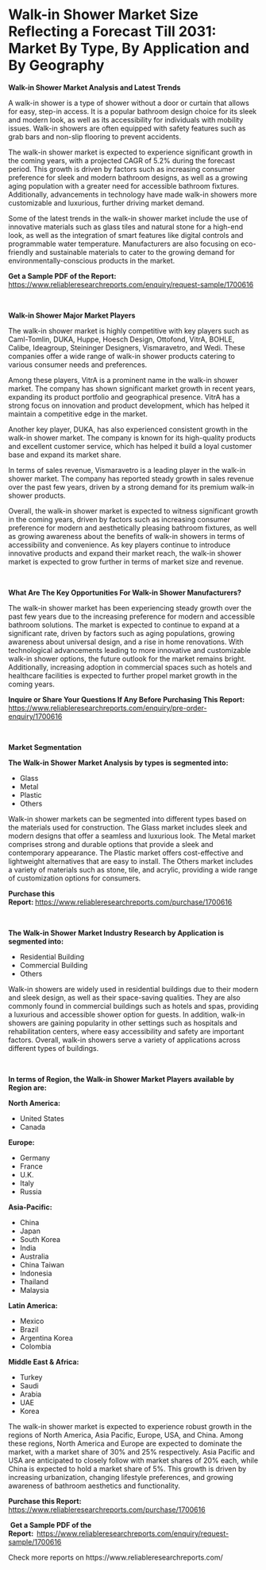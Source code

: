 <p><h1>Walk-in Shower Market Size Reflecting a Forecast Till 2031: Market By Type, By Application and By Geography</h1></p><p><strong>Walk-in Shower Market Analysis and Latest Trends</strong></p>
<p><p>A walk-in shower is a type of shower without a door or curtain that allows for easy, step-in access. It is a popular bathroom design choice for its sleek and modern look, as well as its accessibility for individuals with mobility issues. Walk-in showers are often equipped with safety features such as grab bars and non-slip flooring to prevent accidents.</p><p>The walk-in shower market is expected to experience significant growth in the coming years, with a projected CAGR of 5.2% during the forecast period. This growth is driven by factors such as increasing consumer preference for sleek and modern bathroom designs, as well as a growing aging population with a greater need for accessible bathroom fixtures. Additionally, advancements in technology have made walk-in showers more customizable and luxurious, further driving market demand.</p><p>Some of the latest trends in the walk-in shower market include the use of innovative materials such as glass tiles and natural stone for a high-end look, as well as the integration of smart features like digital controls and programmable water temperature. Manufacturers are also focusing on eco-friendly and sustainable materials to cater to the growing demand for environmentally-conscious products in the market.</p></p>
<p><strong>Get a Sample PDF of the Report:&nbsp;</strong> <a href="https://www.reliableresearchreports.com/enquiry/request-sample/1700616">https://www.reliableresearchreports.com/enquiry/request-sample/1700616</a></p>
<p>&nbsp;</p>
<p><strong>Walk-in Shower Major Market Players</strong></p>
<p><p>The walk-in shower market is highly competitive with key players such as Caml-Tomlin, DUKA, Huppe, Hoesch Design, Ottofond, VitrA, BOHLE, Calibe, Ideagroup, Steininger Designers, Vismaravetro, and Wedi. These companies offer a wide range of walk-in shower products catering to various consumer needs and preferences.</p><p>Among these players, VitrA is a prominent name in the walk-in shower market. The company has shown significant market growth in recent years, expanding its product portfolio and geographical presence. VitrA has a strong focus on innovation and product development, which has helped it maintain a competitive edge in the market.</p><p>Another key player, DUKA, has also experienced consistent growth in the walk-in shower market. The company is known for its high-quality products and excellent customer service, which has helped it build a loyal customer base and expand its market share.</p><p>In terms of sales revenue, Vismaravetro is a leading player in the walk-in shower market. The company has reported steady growth in sales revenue over the past few years, driven by a strong demand for its premium walk-in shower products.</p><p>Overall, the walk-in shower market is expected to witness significant growth in the coming years, driven by factors such as increasing consumer preference for modern and aesthetically pleasing bathroom fixtures, as well as growing awareness about the benefits of walk-in showers in terms of accessibility and convenience. As key players continue to introduce innovative products and expand their market reach, the walk-in shower market is expected to grow further in terms of market size and revenue.</p></p>
<p>&nbsp;</p>
<p><strong>What Are The Key Opportunities For Walk-in Shower Manufacturers?</strong></p>
<p><p>The walk-in shower market has been experiencing steady growth over the past few years due to the increasing preference for modern and accessible bathroom solutions. The market is expected to continue to expand at a significant rate, driven by factors such as aging populations, growing awareness about universal design, and a rise in home renovations. With technological advancements leading to more innovative and customizable walk-in shower options, the future outlook for the market remains bright. Additionally, increasing adoption in commercial spaces such as hotels and healthcare facilities is expected to further propel market growth in the coming years.</p></p>
<p><strong>Inquire or Share Your Questions If Any Before Purchasing This Report:</strong> <a href="https://www.reliableresearchreports.com/enquiry/pre-order-enquiry/1700616">https://www.reliableresearchreports.com/enquiry/pre-order-enquiry/1700616</a></p>
<p>&nbsp;</p>
<p><strong>Market Segmentation</strong></p>
<p><strong>The Walk-in Shower Market Analysis by types is segmented into:</strong></p>
<p><ul><li>Glass</li><li>Metal</li><li>Plastic</li><li>Others</li></ul></p>
<p><p>Walk-in shower markets can be segmented into different types based on the materials used for construction. The Glass market includes sleek and modern designs that offer a seamless and luxurious look. The Metal market comprises strong and durable options that provide a sleek and contemporary appearance. The Plastic market offers cost-effective and lightweight alternatives that are easy to install. The Others market includes a variety of materials such as stone, tile, and acrylic, providing a wide range of customization options for consumers.</p></p>
<p><strong>Purchase this Report:&nbsp;</strong><a href="https://www.reliableresearchreports.com/purchase/1700616">https://www.reliableresearchreports.com/purchase/1700616</a></p>
<p>&nbsp;</p>
<p><strong>The Walk-in Shower Market Industry Research by Application is segmented into:</strong></p>
<p><ul><li>Residential Building</li><li>Commercial Building</li><li>Others</li></ul></p>
<p><p>Walk-in showers are widely used in residential buildings due to their modern and sleek design, as well as their space-saving qualities. They are also commonly found in commercial buildings such as hotels and spas, providing a luxurious and accessible shower option for guests. In addition, walk-in showers are gaining popularity in other settings such as hospitals and rehabilitation centers, where easy accessibility and safety are important factors. Overall, walk-in showers serve a variety of applications across different types of buildings.</p></p>
<p>&nbsp;</p>
<p><strong>In terms of Region, the Walk-in Shower Market Players available by Region are:</strong></p>
<p>
    <p> <strong> North America: </strong>
        <ul>
            <li>United States</li>
            <li>Canada</li>
        </ul>
        </p> 
    <p> <strong> Europe: </strong>
        <ul>
            <li>Germany</li>
            <li>France</li>
            <li>U.K.</li>
            <li>Italy</li>
            <li>Russia</li>
        </ul>
        </p> 
    <p> <strong> Asia-Pacific: </strong>
        <ul>
            <li>China</li>
            <li>Japan</li>
            <li>South Korea</li>
            <li>India</li>
            <li>Australia</li>
            <li>China Taiwan</li>
            <li>Indonesia</li>
            <li>Thailand</li>
            <li>Malaysia</li>
        </ul>
        </p> 
    <p> <strong> Latin America: </strong>
        <ul>
            <li>Mexico</li>
            <li>Brazil</li>
            <li>Argentina Korea</li>
            <li>Colombia</li>
        </ul>
        </p> 
    <p> <strong> Middle East & Africa: </strong>
        <ul>
            <li>Turkey</li>
            <li>Saudi</li>
            <li>Arabia</li>
            <li>UAE</li>
            <li>Korea</li>
        </ul>
    </p>
    </p>
<p><p>The walk-in shower market is expected to experience robust growth in the regions of North America, Asia Pacific, Europe, USA, and China. Among these regions, North America and Europe are expected to dominate the market, with a market share of 30% and 25% respectively. Asia Pacific and USA are anticipated to closely follow with market shares of 20% each, while China is expected to hold a market share of 5%. This growth is driven by increasing urbanization, changing lifestyle preferences, and growing awareness of bathroom aesthetics and functionality.</p></p>
<p><strong>Purchase this Report: </strong><a href="https://www.reliableresearchreports.com/purchase/1700616">https://www.reliableresearchreports.com/purchase/1700616</a></p>
<p>&nbsp;<strong>Get a Sample PDF of the Report:&nbsp;&nbsp;</strong><a href="https://www.reliableresearchreports.com/enquiry/request-sample/1700616">https://www.reliableresearchreports.com/enquiry/request-sample/1700616</a></p>
<p><strong></strong></p>
<p>Check more reports on https://www.reliableresearchreports.com/</p>